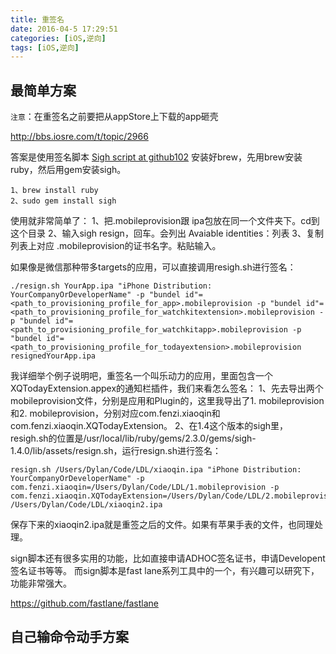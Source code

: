 ```yaml
---
title: 重签名
date: 2016-04-5 17:29:51
categories: [iOS,逆向]
tags: [iOS,逆向]
---
```


## 最简单方案
`注意`：在重签名之前要把从appStore上下载的app砸壳

http://bbs.iosre.com/t/topic/2966

答案是使用签名脚本
[Sigh script at github102](https://github.com/fastlane/sigh)
安装好brew，先用brew安装ruby，然后用gem安装sigh。
```
1、brew install ruby
2、sudo gem install sigh
```

使用就非常简单了：
1、把.mobileprovision跟 ipa包放在同一个文件夹下。cd到这个目录
2、输入sigh resign，回车。会列出 Avaiable identities：列表
3、复制列表上对应 .mobileprovision的证书名字。粘贴输入。

如果像是微信那种带多targets的应用，可以直接调用resigh.sh进行签名：

```
./resign.sh YourApp.ipa "iPhone Distribution: YourCompanyOrDeveloperName" -p "bundel id"=<path_to_provisioning_profile_for_app>.mobileprovision -p "bundel id"=<path_to_provisioning_profile_for_watchkitextension>.mobileprovision -p "bundel id"=<path_to_provisioning_profile_for_watchkitapp>.mobileprovision -p "bundel id"=<path_to_provisioning_profile_for_todayextension>.mobileprovision  resignedYourApp.ipa
```

我详细举个例子说明吧，重签名一个叫乐动力的应用，里面包含一个XQTodayExtension.appex的通知栏插件，我们来看怎么签名：
1、先去导出两个mobileprovision文件，分别是应用和Plugin的，这里我导出了1. mobileprovision和2. mobileprovision，分别对应com.fenzi.xiaoqin和com.fenzi.xiaoqin.XQTodayExtension。
2、在1.4这个版本的sigh里，resigh.sh的位置是/usr/local/lib/ruby/gems/2.3.0/gems/sigh-1.4.0/lib/assets/resign.sh，运行resign.sh进行签名：

```
resign.sh /Users/Dylan/Code/LDL/xiaoqin.ipa "iPhone Distribution: YourCompanyOrDeveloperName" -p com.fenzi.xiaoqin=/Users/Dylan/Code/LDL/1.mobileprovision -p com.fenzi.xiaoqin.XQTodayExtension=/Users/Dylan/Code/LDL/2.mobileprovision /Users/Dylan/Code/LDL/xiaoqin2.ipa
```

保存下来的xiaoqin2.ipa就是重签之后的文件。如果有苹果手表的文件，也同理处理。

sign脚本还有很多实用的功能，比如直接申请ADHOC签名证书，申请Developent签名证书等等。
而sign脚本是fast lane系列工具中的一个，有兴趣可以研究下，功能非常强大。

https://github.com/fastlane/fastlane


## 自己输命令动手方案




